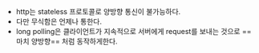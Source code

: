 
- http는 stateless 프로토콜로 양방향 통신이 불가능하다.
- 다만 무식함은 언제나 통한다.
- long polling은 클라이언트가 지속적으로 서버에게 request를 보내는 것으로 ==마치 양방향== 처럼 동작하게한다.